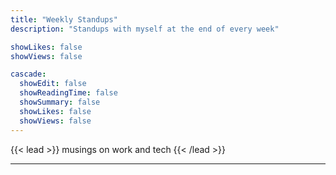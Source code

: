 ```yaml
---
title: "Weekly Standups"
description: "Standups with myself at the end of every week"

showLikes: false
showViews: false

cascade:
  showEdit: false
  showReadingTime: false
  showSummary: false
  showLikes: false
  showViews: false
---
```


{{< lead >}}
musings on work and tech 
{{< /lead >}}

---